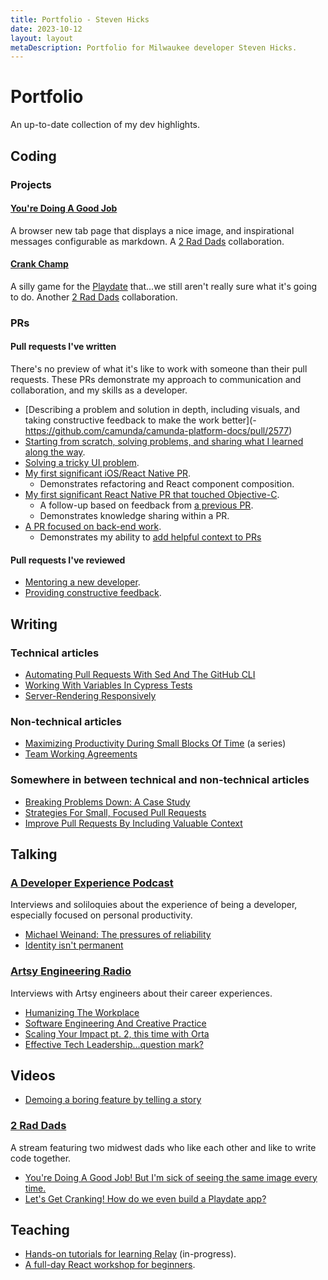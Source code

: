 ```yaml
---
title: Portfolio - Steven Hicks
date: 2023-10-12
layout: layout
metaDescription: Portfolio for Milwaukee developer Steven Hicks.
---
```


# Portfolio

An up-to-date collection of my dev highlights.

## Coding
### Projects

#### [You're Doing A Good Job](https://github.com/pepopowitz/doing-a-good-job)

A browser new tab page that displays a nice image, and inspirational messages configurable as markdown. A [2 Rad Dads](https://youtube.com/@2RadDads) collaboration.

#### [Crank Champ](https://github.com/jonallured/crank_champ)

A silly game for the [Playdate](https://play.date) that...we still aren't really sure what it's going to do. Another [2 Rad Dads](https://youtube.com/@2RadDads) collaboration.

### PRs
#### Pull requests I've written

There's no preview of what it's like to work with someone than their pull requests. These PRs demonstrate my approach to communication and collaboration, and my skills as a developer.

- [Describing a problem and solution in depth, including visuals, and taking constructive feedback to make the work better](- https://github.com/camunda/camunda-platform-docs/pull/2577)
- [Starting from scratch, solving problems, and sharing what I learned along the way](https://github.com/artsy/relay-workshop/pull/1).
- [Solving a tricky UI problem](https://github.com/artsy/reaction/pull/2698).
- [My first significant iOS/React Native PR](https://github.com/artsy/eigen/pull/3316).
  - Demonstrates refactoring and React component composition.
- [My first significant React Native PR that touched Objective-C](https://github.com/artsy/eigen/pull/3437).
	- A follow-up based on feedback from [a previous PR](https://github.com/artsy/eigen/pull/3400).
	- Demonstrates knowledge sharing within a PR.
- [A PR focused on back-end work](https://github.com/artsy/convection/pull/466).
  - Demonstrates my ability to [add helpful context to PRs](https://artsy.github.io/blog/2020/08/11/improve-pull-requests-by-including-valuable-context/)

#### Pull requests I've reviewed

- [Mentoring a new developer](https://github.com/artsy/reaction/pull/2644#pullrequestreview-269960932).
- [Providing constructive feedback](https://github.com/artsy/eigen/pull/3784#pullrequestreview-481902214).

## Writing
### Technical articles
- [Automating Pull Requests With Sed And The GitHub CLI](https://www.stevenhicks.me/blog/2022/11/automating-pull-requests/)
- [Working With Variables In Cypress Tests](https://www.stevenhicks.me/blog/2020/02/working-with-variables-in-cypress-tests/)
- [Server-Rendering Responsively](https://artsy.github.io/blog/2019/05/24/server-rendering-responsively/)

### Non-technical articles
- [Maximizing Productivity During Small Blocks Of Time](https://www.stevenhicks.me/blog/2021/02/maximizing-productivity/) (a series)
- [Team Working Agreements](https://artsy.github.io/blog/2020/04/01/team-working-agreements/)

### Somewhere in between technical and non-technical articles

- [Breaking Problems Down: A Case Study](https://www.stevenhicks.me/blog/2022/11/breaking-problems-down-a-case-study/)
- [Strategies For Small, Focused Pull Requests](https://artsy.github.io/blog/2021/03/09/strategies-for-small-focused-pull-requests/)
- [Improve Pull Requests By Including Valuable Context](https://artsy.github.io/blog/2020/08/11/improve-pull-requests-by-including-valuable-context/)
  
## Talking

### [A Developer Experience Podcast](https://anchor.fm/a-developer-experience)

Interviews and soliloquies about the experience of being a developer, especially focused on personal productivity.

- [Michael Weinand: The pressures of reliability](https://podcasters.spotify.com/pod/show/a-developer-experience/episodes/Michael-Weinand-The-pressures-of-reliability-e1sgvgm)
- [Identity isn't permanent](https://podcasters.spotify.com/pod/show/a-developer-experience/episodes/In-betweener-Identity-isnt-permanent-e1t1vii)

### [Artsy Engineering Radio](https://www.buzzsprout.com/1781859/)

Interviews with Artsy engineers about their career experiences.

- [Humanizing The Workplace](https://www.buzzsprout.com/1781859/8600736-19-humanizing-the-workplace)
- [Software Engineering And Creative Practice](https://www.buzzsprout.com/1781859/8549216-6-software-engineering-and-creative-practice)
- [Scaling Your Impact pt. 2, this time with Orta](https://www.buzzsprout.com/1781859/8549218-8-scaling-your-impact-pt-2-this-time-with-orta)
- [Effective Tech Leadership...question mark?](https://www.buzzsprout.com/1781859/8549223-13-effective-tech-leadership-question-mark)

## Videos

- [Demoing a boring feature by telling a story](https://www.youtube.com/watch?v=tIxCeI1Vz4E)

### [2 Rad Dads](https://youtube.com/@2RadDads)

A stream featuring two midwest dads who like each other and like to write code together.

- [You're Doing A Good Job! But I'm sick of seeing the same image every time.](https://www.youtube.com/watch?v=q3XxK70qrKU)
- [Let's Get Cranking! How do we even build a Playdate app?](https://www.youtube.com/watch?v=UzNorGELqSc)

## Teaching 

- [Hands-on tutorials for learning Relay](https://github.com/artsy/relay-workshop) (in-progress).
- [A full-day React workshop for beginners](https://www.stevenhicks.me/workshops/building-your-first-react-app/).

